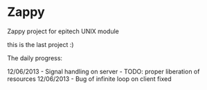 Zappy
======

Zappy project for epitech UNIX module


this is the last project :)


The daily progress:

12/06/2013 - Signal handling on server - TODO: proper liberation of resources
12/06/2013 - Bug of infinite loop on client fixed
